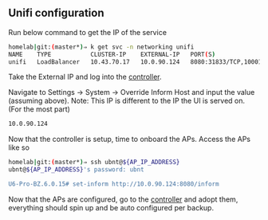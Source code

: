 ## Unifi configuration
Run below command to get the IP of the service
```sh
homelab|git:(master*)⇒ k get svc -n networking unifi 
NAME    TYPE           CLUSTER-IP    EXTERNAL-IP   PORT(S)                                                                                      AGE
unifi   LoadBalancer   10.43.70.17   10.0.90.124   8080:31833/TCP,10001:30487/UDP,8443:31675/TCP,${many_ports}   16m
```

Take the External IP and log into the [controller](unifi.k8s.tylercash.dev).

Navigate to Settings -> System -> Override Inform Host and input the value (assuming above). Note: This IP is different to the IP the UI is served on. (For the most part)
```sh
10.0.90.124
```

Now that the controller is setup, time to onboard the APs. Access the APs like so
```sh
homelab|git:(master*)⇒ ssh ubnt@${AP_IP_ADDRESS}
ubnt@${AP_IP_ADDRESS}'s password: ubnt

U6-Pro-BZ.6.0.15# set-inform http://10.0.90.124:8080/inform
```

Now that the APs are configured, go to the [controller](unifi.k8s.tylercash.dev) and adopt them, everything should spin up and be auto configured per backup.